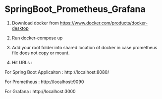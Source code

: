 # SpringBoot_Prometheus_Grafana

1. Download docker from https://www.docker.com/products/docker-desktop

2. Run docker-compose up 

3. Add your root folder into shared location of docker in case prometheus file does not copy or mount. 

4. Hit URLs : 

For Spring Boot Applicaiton : http://localhost:8080/

For Prometheus : http://localhost:9090

For Grafana : http://localhost:3000



